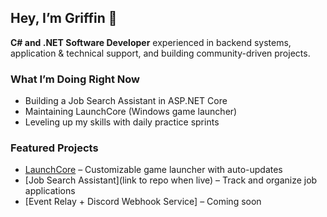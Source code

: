 ## Hey, I’m Griffin 👋

**C# and .NET Software Developer** experienced in backend systems, application & technical support, and building community-driven projects.

### What I’m Doing Right Now
- Building a Job Search Assistant in ASP.NET Core
- Maintaining LaunchCore (Windows game launcher)
- Leveling up my skills with daily practice sprints

### Featured Projects
- [LaunchCore](https://github.com/YOURUSERNAME/LaunchCore) – Customizable game launcher with auto-updates
- [Job Search Assistant](link to repo when live) – Track and organize job applications
- [Event Relay + Discord Webhook Service] – Coming soon
